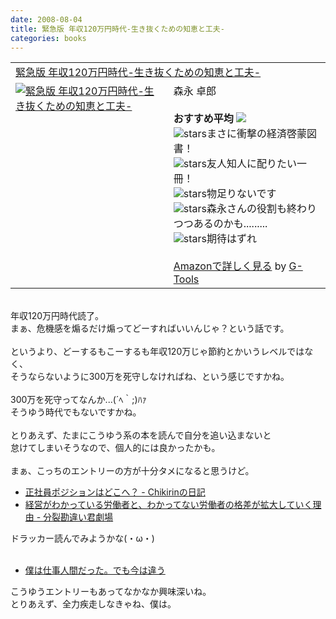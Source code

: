 ```yaml
---
date: 2008-08-04
title: 緊急版 年収120万円時代-生き抜くための知恵と工夫-
categories: books
---
```


<table border="0" cellpadding="5"><tbody><tr><td colspan="2"><a href="http://www.amazon.co.jp/%E7%B7%8A%E6%80%A5%E7%89%88-%E5%B9%B4%E5%8F%8E120%E4%B8%87%E5%86%86%E6%99%82%E4%BB%A3-%E7%94%9F%E3%81%8D%E6%8A%9C%E3%81%8F%E3%81%9F%E3%82%81%E3%81%AE%E7%9F%A5%E6%81%B5%E3%81%A8%E5%B7%A5%E5%A4%AB-%E6%A3%AE%E6%B0%B8-%E5%8D%93%E9%83%8E/dp/4901318519%3FSubscriptionId%3D0G91FPYVW6ZGWBH4Y9G2%26tag%3Dwarikiru-22%26linkCode%3Dxm2%26camp%3D2025%26creative%3D165953%26creativeASIN%3D4901318519" target="_blank">緊急版 年収120万円時代-生き抜くための知恵と工夫-</a><img src="http://www.assoc-amazon.jp/e/ir?t=warikiru-22&amp;l=ur2&amp;o=9" alt="" border="0" height="1" width="1" /></td></tr><tr><td valign="top"><a href="http://www.amazon.co.jp/%E7%B7%8A%E6%80%A5%E7%89%88-%E5%B9%B4%E5%8F%8E120%E4%B8%87%E5%86%86%E6%99%82%E4%BB%A3-%E7%94%9F%E3%81%8D%E6%8A%9C%E3%81%8F%E3%81%9F%E3%82%81%E3%81%AE%E7%9F%A5%E6%81%B5%E3%81%A8%E5%B7%A5%E5%A4%AB-%E6%A3%AE%E6%B0%B8-%E5%8D%93%E9%83%8E/dp/4901318519%3FSubscriptionId%3D0G91FPYVW6ZGWBH4Y9G2%26tag%3Dwarikiru-22%26linkCode%3Dxm2%26camp%3D2025%26creative%3D165953%26creativeASIN%3D4901318519" target="_blank"><img src="http://ecx.images-amazon.com/images/I/51maG33XQYL._SL160_.jpg" alt="緊急版 年収120万円時代-生き抜くための知恵と工夫-" border="0" /></a></td><td valign="top"><span style="">森永 卓郎<br /><br /><strong>おすすめ平均</strong> <img src="http://g-images.amazon.com/images/G/01/detail/stars-3-0.gif" /><br /><img src="http://g-images.amazon.com/images/G/01/detail/stars-5-0.gif" alt="stars" />まさに衝撃の経済啓蒙図書！<br /><img src="http://g-images.amazon.com/images/G/01/detail/stars-4-0.gif" alt="stars" />友人知人に配りたい一冊！<br /><img src="http://g-images.amazon.com/images/G/01/detail/stars-1-0.gif" alt="stars" />物足りないです<br /><img src="http://g-images.amazon.com/images/G/01/detail/stars-3-0.gif" alt="stars" />森永さんの役割も終わりつつあるのかも.........<br /><img src="http://g-images.amazon.com/images/G/01/detail/stars-2-0.gif" alt="stars" />期待はずれ<br /><br /><a href="http://www.amazon.co.jp/%E7%B7%8A%E6%80%A5%E7%89%88-%E5%B9%B4%E5%8F%8E120%E4%B8%87%E5%86%86%E6%99%82%E4%BB%A3-%E7%94%9F%E3%81%8D%E6%8A%9C%E3%81%8F%E3%81%9F%E3%82%81%E3%81%AE%E7%9F%A5%E6%81%B5%E3%81%A8%E5%B7%A5%E5%A4%AB-%E6%A3%AE%E6%B0%B8-%E5%8D%93%E9%83%8E/dp/4901318519%3FSubscriptionId%3D0G91FPYVW6ZGWBH4Y9G2%26tag%3Dwarikiru-22%26linkCode%3Dxm2%26camp%3D2025%26creative%3D165953%26creativeASIN%3D4901318519" target="_blank">Amazonで詳しく見る</a></span><span style=""> by <a href="http://www.goodpic.com/mt/aws/index.html">G-Tools</a></span></td></tr></tbody></table><br /><div>年収120万円時代読了。</div><div>まぁ、危機感を煽るだけ煽ってどーすればいいんじゃ？という話です。</div><div><br /></div><div>というより、どーするもこーするも年収120万じゃ節約とかいうレベルではなく、</div><div>そうならないように300万を死守しなければね、という感じですかね。</div><div><br /></div><div>300万を死守ってなんか...(´ﾍ｀;)ﾊｧ</div><div>そうゆう時代でもないですかね。</div><div><br /></div><div>とりあえず、たまにこうゆう系の本を読んで自分を追い込まないと</div><div>怠けてしまいそうなので、個人的には良かったかも。</div><div><br /></div><div>まぁ、こっちのエントリーの方が十分タメになると思うけど。</div><div><ul><li><a href="http://d.hatena.ne.jp/Chikirin/20080803">正社員ポジションはどこへ？ - Chikirinの日記</a><br /></li><li><a href="http://d.hatena.ne.jp/fromdusktildawn/20080803/p1">経営がわかっている労働者と、わかってない労働者の格差が拡大していく理由 - 分裂勘違い君劇場</a><br /></li></ul></div><div>ドラッカー読んでみようかな(・ω・)</div><div><br /></div><div><ul><li><a href="http://www.motoharusumi.com/jobs/i_was_workaholic_before.html">僕は仕事人間だった。でも今は違う</a></li></ul></div><div>こうゆうエントリーもあってなかなか興味深いね。</div><div>とりあえず、全力疾走しなきゃね、僕は。</div>
